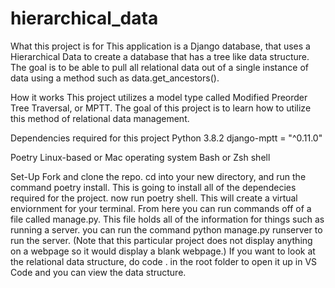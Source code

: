 # hierarchical_data

What this project is for
This application is a Django database, that uses a Hierarchical Data to create a database that has a tree like data structure. The goal is to be able to pull all relational data out of a single instance of data using a method such as data.get_ancestors().

How it works
This project utilizes a model type called Modified Preorder Tree Traversal, or MPTT. The goal of this project is to learn how to utilize this method of relational data management.


Dependencies required for this project
Python 3.8.2
django-mptt = "^0.11.0"

Poetry
Linux-based or Mac operating system
Bash or Zsh shell

Set-Up
Fork and clone the repo.
cd into your new directory, and run the command poetry install. This is going to install all of the dependecies required for the project.
now run poetry shell. This will create a virtual enviornment for your terminal. From here you can run commands off of a file called manage.py. This file holds all of the information for things such as running a server.
you can run the command python manage.py runserver to run the server. (Note that this particular project does not display anything on a webpage so it would display a blank webpage.) If you want to look at the relational data structure, do code . in the root folder to open it up in VS Code and you can view the data structure.
